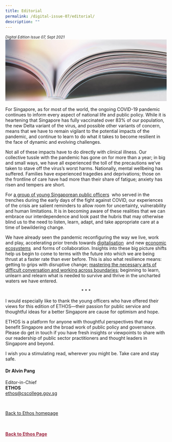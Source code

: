 ```yaml
---
title: Editorial
permalink: /digital-issue-07/editorial/
description: ""
---
```

<style>

.back a
{
	color: #9f2943;
	font-weight: bold;
}

#banner img
{
	width:100%;
}
	
.author
{
border-bottom: 1px solid black;
margin-top:40px;
padding-bottom:30px;
border-top: 1px solid black;	

}

.author p {
	font-size: 0.9em;
	line-height:24px !important;
	}	

.break
{
   border-top: 1px solid  black;
   border-bottom: 1px solid black;
	 padding:20px;
	text-align:center;
	margin-top:50px;
}
	
.break1
{
font-family: Georgia;
	font-size:20px;
	font-style: italic;
	font-weight: bold;
}

.boxheader {
	color: white !important;
	}	

.containerbox {
	background-color: #eceedb;
	border-radius: 10px;
	padding: 5%;
	margin-top: 5%;
	
	}	

li {
	font-size: 15px !important;
	
	}	

</style>

<em><small>Digital Edition Issue 07, Sept 2021</small></em>
<img src="/images/Landing_Banner_Images/knowledge_editorial_banner_01.jpg">



<p>For Singapore, as for most of the world, the ongoing COVID-19 pandemic continues to inform every aspect of national life and public policy. While it is heartening that Singapore has fully vaccinated over 83% of our population, the new Delta variant of
the virus, and possible other variants of concern, means that we have to remain vigilant to the potential impacts of the pandemic, and continue to learn to do what it takes to become resilient in the face of dynamic and evolving challenges.</p>

<p>Not all of these impacts have to do directly with clinical illness. Our collective tussle with the pandemic has gone on for more than a year; in big and small ways, we have all experienced the toll of the precautions we’ve taken to stave off the
virus’s worst harms. Nationally, mental wellbeing has suffered. Families have experienced tragedies and deprivations; those on the frontline of care have had more than their share of fatigue; anxiety has risen and tempers are short.</p>

<p>For <a href="../2021%20Digital%20Issue%2007/being-human-in-a-crisis-what-it-means-to-us.html">a group of young Singaporean public officers</a>&nbsp; who served in the trenches during the early days of the fight against COVID, our experiences
of the crisis are salient reminders to allow room for uncertainty, vulnerability and human limitations. It is in becoming aware of these realities that we can embrace our interdependence and look past the hubris that may otherwise blind us to the
need to listen, learn, adapt, and take appropriate care at a time of bewildering change.</p>

<p>We have already seen the pandemic reconfiguring the way we live, work and play, accelerating prior trends towards <a href="../2021%20Digital%20Issue%2007/the-role-of-government-in-e-commerce-development.html">digitalisation</a>&nbsp;
and new <a href="../2021%20Digital%20Issue%2007/growing-from-clusters-to-ecosystems.html">economic ecosystems</a>&nbsp; and forms of collaboration. Insights into these big picture shifts help us begin to come to terms with the
future into which we are being thrust at a faster rate than ever before. This is also what resilience means: getting to grips with disruptive change; <a href="../inviting-possibilities.html">mastering the necessary arts of difficult conversation and working across boundaries</a>;
beginning to learn, unlearn and relearn what is needed to survive and thrive in the uncharted waters we have entered.</p>

<p style="text-align: center;">* * *</p>

<p>I would especially like to thank the young officers who have offered their views for this edition of ETHOS—their passion for public service and thoughtful ideas for a better Singapore are cause for optimism and hope.</p>

<p>ETHOS is a platform for anyone with thoughtful perspectives that may benefit Singapore and the broad work of public policy and governance. Please do get in touch if you have fresh insights or viewpoints to share with our readership of public sector practitioners
and thought leaders in Singapore and beyond.</p>

<p>I wish you a stimulating read, wherever you might be. Take care and stay safe.</p>

<h4>Dr Alvin Pang</h4>

<p>Editor-in-Chief
<br>
<strong>ETHOS</strong>
<br>
<a href="mailto:ethos@cscollege.gov.sg">ethos@cscollege.gov.sg</a></p>

<br>

<p><a href="https://www-csc-gov-sg-admin.cwp.sg/ethos">Back to Ethos homepage</a></p>





<br>
<br>	
<div class="back">
<a href="/ethos/">Back to Ethos Page</a>	
</div>